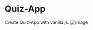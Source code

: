 # Quiz-App
Create Quiz-App with vanilla js.
![image](https://user-images.githubusercontent.com/59807138/122838359-98157000-d2fe-11eb-8c44-22dd0d453a7a.png)

